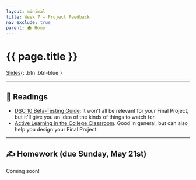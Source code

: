 ```yaml
---
layout: minimal
title: Week 7 – Project Feedback
nav_exclude: true
parent: 🏠 Home
---
```


# {{ page.title }}

[Slides](https://docs.google.com/presentation/d/11snR0Co_3_UdLqtHBKW_FewtTDGULAF4coaYMiZnrgE/edit?usp=sharing){: .btn .btn-blue }

<!-- No in-class worksheet today – though, as you'll see, you'll be discussing in groups quite a bit. -->

---

## 📖 Readings

- [DSC 10 Beta-Testing Guide](https://github.com/dsc-courses/dsc10-wiki/wiki/Beta-testing-assignments): it won't all be relevant for your Final Project, but it'll give you an idea of the kinds of things to watch for.
- [Active Learning in the College Classroom](https://www.calstatela.edu/dept/chem/chem2/Active/main.htm). Good in general, but can also help you design your Final Project.

---

## ✍️ Homework (due Sunday, May 21st)

Coming soon!

<!-- A checkpoint (i.e. rough draft) for your Final Project is due on Sunday. Submit it [here](https://www.gradescope.com/courses/527891/assignments/2879666) on Gradescope. 
- If your Final Project is a website, poster, write-up, etc, submit a PDF of your draft.
- If your Final Project is a video, submit an unlisted YouTube link of your draft.

Next week, you'll have to give feedback on other students' checkpoints – more details to come.

This is your only homework for the week. -->